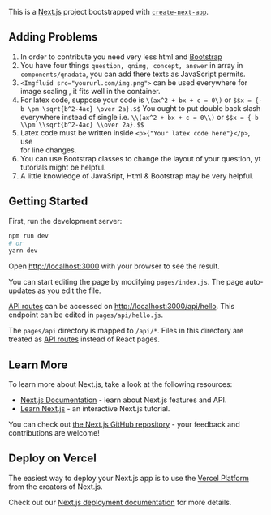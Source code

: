 This is a [Next.js](https://nextjs.org/) project bootstrapped with [`create-next-app`](https://github.com/vercel/next.js/tree/canary/packages/create-next-app).

## Adding Problems

1. In order to contribute you need very less html and [Bootstrap](https://getbootstrap.com/docs/5.1/getting-started/introduction/) 
2. You have four things `question, qnimg, concept, answer` in array in `components/qnadata`, you can add there texts as JavaScript permits.
3. `<Imgfluid src="yoururl.com/img.png">` can be used everywhere for image scaling , it fits well in the container.
4. For latex code, 
  suppose your code is `\(ax^2 + bx + c = 0\)` or `$$x = {-b \pm \sqrt{b^2-4ac} \over 2a}.$$`
  You ought to put double back slash everywhere instead of single
  i.e. `\\(ax^2 + bx + c = 0\\)` or `$$x = {-b \\pm \\sqrt{b^2-4ac} \\over 2a}.$$`
5. Latex code must be written inside `<p>{"Your latex code here"}</p>`, use <br/> for line changes. 
6. You can use Bootstrap classes to change the layout of your question, yt tutorials might be helpful.
7. A little knowledge of JavaSript, Html & Bootstrap may be very helpful.

## Getting Started

First, run the development server:

```bash
npm run dev
# or
yarn dev
```

Open [http://localhost:3000](http://localhost:3000) with your browser to see the result.

You can start editing the page by modifying `pages/index.js`. The page auto-updates as you edit the file.

[API routes](https://nextjs.org/docs/api-routes/introduction) can be accessed on [http://localhost:3000/api/hello](http://localhost:3000/api/hello). This endpoint can be edited in `pages/api/hello.js`.

The `pages/api` directory is mapped to `/api/*`. Files in this directory are treated as [API routes](https://nextjs.org/docs/api-routes/introduction) instead of React pages.

## Learn More

To learn more about Next.js, take a look at the following resources:

- [Next.js Documentation](https://nextjs.org/docs) - learn about Next.js features and API.
- [Learn Next.js](https://nextjs.org/learn) - an interactive Next.js tutorial.

You can check out [the Next.js GitHub repository](https://github.com/vercel/next.js/) - your feedback and contributions are welcome!

## Deploy on Vercel

The easiest way to deploy your Next.js app is to use the [Vercel Platform](https://vercel.com/new?utm_medium=default-template&filter=next.js&utm_source=create-next-app&utm_campaign=create-next-app-readme) from the creators of Next.js.

Check out our [Next.js deployment documentation](https://nextjs.org/docs/deployment) for more details.
